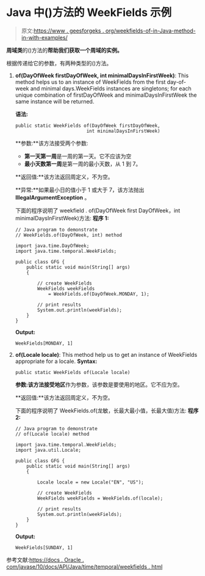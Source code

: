 # Java 中()方法的 WeekFields 示例

> 原文:[https://www . geesforgeks . org/weekfields-of-in-Java-method-in-with-examples/](https://www.geeksforgeeks.org/weekfields-of-method-in-java-with-examples/)

**周域类**的()方法的**帮助我们获取一个周域的实例。**

根据传递给它的参数，有两种类型的()方法。

1.  **of(DayOfWeek firstDayOfWeek, int minimalDaysInFirstWeek)**: This method helps us to an instance of WeekFields from the first day-of-week and minimal days.WeekFields instances are singletons; for each unique combination of firstDayOfWeek and minimalDaysInFirstWeek the same instance will be returned.

    **语法:**

    ```
    public static WeekFields of(DayOfWeek firstDayOfWeek, 
                              int minimalDaysInFirstWeek)

    ```

    **参数:**该方法接受两个参数:

    *   **第一天第一周**是一周的第一天。它不应该为空
    *   **最小天数第一周**是第一周的最小天数，从 1 到 7。

    **返回值:**该方法返回周定义，不为空。

    **异常:**如果最小日的值小于 1 或大于 7，该方法抛出 **IllegalArgumentException** 。

    下面的程序说明了 weekfield . of(DayOfWeek first DayOfWeek，int minimalDaysInFirstWeek)方法:
    **程序 1:**

    ```
    // Java program to demonstrate
    // WeekFields.of(DayOfWeek, int) method

    import java.time.DayOfWeek;
    import java.time.temporal.WeekFields;

    public class GFG {
        public static void main(String[] args)
        {

            // create WeekFields
            WeekFields weekFields
                = WeekFields.of(DayOfWeek.MONDAY, 1);

            // print results
            System.out.println(weekFields);
        }
    }
    ```

    **Output:**

    ```
    WeekFields[MONDAY, 1]

    ```

2.  **of(Locale locale)**: This method help us to get an instance of WeekFields appropriate for a locale.
    **Syntax:**

    ```
    public static WeekFields of(Locale locale)

    ```

    **参数:**该方法接受**地区**作为参数，该参数是要使用的地区。它不应为空。

    **返回值:**该方法返回周定义，不为空。

    下面的程序说明了 WeekFields.of(龙敏，长最大最小值，长最大值)方法:
    **程序 2:**

    ```
    // Java program to demonstrate
    // of(Locale locale) method

    import java.time.temporal.WeekFields;
    import java.util.Locale;

    public class GFG {
        public static void main(String[] args)
        {

            Locale locale = new Locale("EN", "US");

            // create WeekFields
            WeekFields weekFields = WeekFields.of(locale);

            // print results
            System.out.println(weekFields);
        }
    }
    ```

    **Output:**

    ```
    WeekFields[SUNDAY, 1]

    ```

参考文献:[https://docs . Oracle . com/javase/10/docs/API/Java/time/temporal/weekfields . html](https://docs.oracle.com/javase/10/docs/api/java/time/temporal/WeekFields.html)